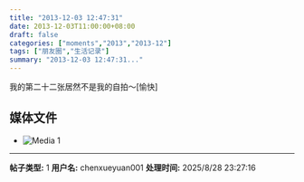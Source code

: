 ```yaml
---
title: "2013-12-03 12:47:31"
date: 2013-12-03T11:00:00+08:00
draft: false
categories: ["moments","2013","2013-12"]
tags: ["朋友圈","生活记录"]
summary: "2013-12-03 12:47:31..."
---
```


我的第二十二张居然不是我的自拍～[愉快]

## 媒体文件

- ![Media 1](/Moments/photos/2013-12-03/201312031247310.jpg)

---

**帖子类型:** 1
**用户名:** chenxueyuan001
**处理时间:** 2025/8/28 23:27:16